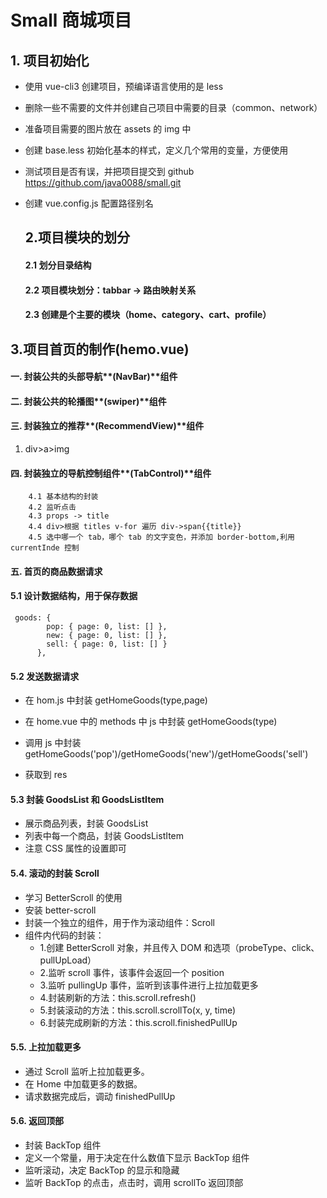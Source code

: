 # Small 商城项目

## 1. 项目初始化

- 使用 vue-cli3 创建项目，预编译语言使用的是 less

- 删除一些不需要的文件并创建自己项目中需要的目录（common、network）

- 准备项目需要的图片放在 assets 的 img 中

- 创建 base.less 初始化基本的样式，定义几个常用的变量，方便使用

- 测试项目是否有误，并把项目提交到 github https://github.com/java0088/small.git

- 创建 vue.config.js 配置路径别名

  ## 2.项目模块的划分

  #### 2.1 划分目录结构

  #### 2.2 项目模块划分：tabbar -> 路由映射关系

  #### 2.3 创建是个主要的模块（home、category、cart、profile）

## 3.项目首页的制作(hemo.vue)

#### 一. 封装公共的头部导航**(NavBar)**组件

#### 二. 封装公共的轮播图**(swiper)**组件

#### 三. 封装独立的推荐**(RecommendView)**组件

1. div>a>img

#### 四. 封装独立的导航控制组件**(TabControl)**组件

        4.1 基本结构的封装
        4.2 监听点击
        4.3 props -> title
        4.4 div>根据 titles v-for 遍历 div->span{{title}}
        4.5 选中哪一个 tab，哪个 tab 的文字变色，并添加 border-bottom,利用 currentInde 控制

#### 五. 首页的商品数据请求

#### 5.1 设计数据结构，用于保存数据

```
 goods: {
        pop: { page: 0, list: [] },
        new: { page: 0, list: [] },
        sell: { page: 0, list: [] }
      },
```

#### 5.2 发送数据请求

- 在 hom.js 中封装 getHomeGoods(type,page)

- 在 home.vue 中的 methods 中 js 中封装 getHomeGoods(type)

- 调用 js 中封装 getHomeGoods('pop')/getHomeGoods('new')/getHomeGoods('sell')
- 获取到 res

#### 5.3 封装 GoodsList 和 GoodsListItem

- 展示商品列表，封装 GoodsList
- 列表中每一个商品，封装 GoodsListItem
- 注意 CSS 属性的设置即可

#### 5.4. 滚动的封装 Scroll

- 学习 BetterScroll 的使用
- 安装 better-scroll
- 封装一个独立的组件，用于作为滚动组件：Scroll
- 组件内代码的封装：
  - 1.创建 BetterScroll 对象，并且传入 DOM 和选项（probeType、click、pullUpLoad）
  - 2.监听 scroll 事件，该事件会返回一个 position
  - 3.监听 pullingUp 事件，监听到该事件进行上拉加载更多
  - 4.封装刷新的方法：this.scroll.refresh()
  - 5.封装滚动的方法：this.scroll.scrollTo(x, y, time)
  - 6.封装完成刷新的方法：this.scroll.finishedPullUp

#### 5.5. 上拉加载更多

- 通过 Scroll 监听上拉加载更多。
- 在 Home 中加载更多的数据。
- 请求数据完成后，调动 finishedPullUp

#### 5.6. 返回顶部

- 封装 BackTop 组件
- 定义一个常量，用于决定在什么数值下显示 BackTop 组件
- 监听滚动，决定 BackTop 的显示和隐藏
- 监听 BackTop 的点击，点击时，调用 scrollTo 返回顶部
